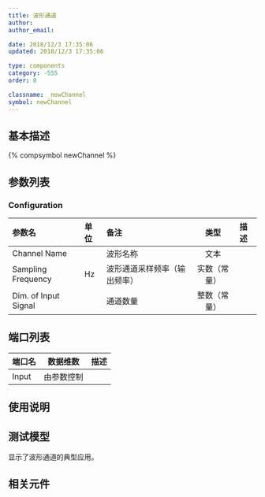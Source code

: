 ```yaml
---
title: 波形通道
author: 
author_email:

date: 2018/12/3 17:35:06
updated: 2018/12/3 17:35:06

type: components
category: -555
order: 0

classname: _newChannel
symbol: newChannel
---
```

## 基本描述
{% compsymbol newChannel %}

## 参数列表
### Configuration
| 参数名 | 单位 | 备注 | 类型 | 描述 |
| :--- | :--- | :--- | :--: | :--- |
| Channel Name |  | 波形名称 | 文本 |  |
| Sampling Frequency | Hz | 波形通道采样频率（输出频率） | 实数（常量） |  |
| Dim. of Input Signal |  | 通道数量 | 整数（常量） |  |


## 端口列表

| 端口名 | 数据维数 | 描述 |
| :--- | :--:  | :--- |
| Input | 由参数控制 | |                   

## 使用说明


## 测试模型
[<test name>](<test link>)显示了波形通道的典型应用。

## 相关元件


